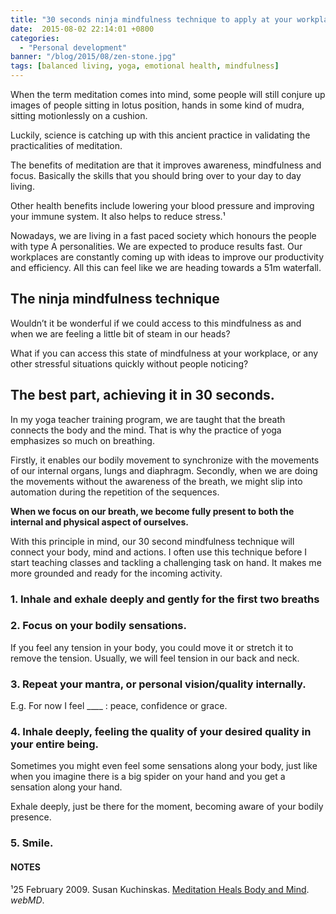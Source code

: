 ```yaml
---
title: "30 seconds ninja mindfulness technique to apply at your workplace"
date:  2015-08-02 22:14:01 +0800
categories:
  - "Personal development"
banner: "/blog/2015/08/zen-stone.jpg"
tags: [balanced living, yoga, emotional health, mindfulness]
---
```

When the term meditation comes into mind, some people will still conjure up images of people sitting in lotus position, hands in some kind of mudra, sitting motionlessly on a cushion.

Luckily, science is catching up with this ancient practice in validating the practicalities of meditation.

The benefits of meditation are that it improves awareness, mindfulness and focus. Basically the skills that you should bring over to your day to day living.

Other health benefits include lowering your blood pressure and improving your immune system. It also helps to reduce stress.¹

Nowadays, we are living in a fast paced society which honours the people with type A personalities. We are expected to produce results fast. Our workplaces are constantly coming up with ideas to improve our productivity and efficiency. All this can feel like we are heading towards a 51m waterfall.

## The ninja mindfulness technique
Wouldn’t it be wonderful if we could access to this mindfulness as and when we are feeling a little bit of steam in our heads?

What if you can access this state of mindfulness at your workplace, or any other stressful situations quickly without people noticing?

## The best part, achieving it in 30 seconds.
In my yoga teacher training program, we are taught that the breath connects the body and the mind. That is why the practice of yoga emphasizes so much on breathing.

Firstly, it enables our bodily movement to synchronize with the movements of our internal organs, lungs and diaphragm. Secondly, when we are doing the movements without the awareness of the breath, we might slip into automation during the repetition of the sequences.

**When we focus on our breath, we become fully present to both the internal and physical aspect of ourselves.**

With this principle in mind, our 30 second mindfulness technique will connect your body, mind and actions. I often use this technique before I start teaching classes and tackling a challenging task on hand. It makes me more grounded and ready for the incoming activity.

### 1. Inhale and exhale deeply and gently for the first two breaths

### 2. Focus on your bodily sensations.
If you feel any tension in your body, you could move it or stretch it to remove the tension. Usually, we will feel tension in our back and neck.

### 3. Repeat your mantra, or personal vision/quality internally.
E.g. For now I feel ____ : peace, confidence or grace.

### 4. Inhale deeply, feeling the quality of your desired quality in your entire being.
Sometimes you might even feel some sensations along your body, just like when you imagine there is a big spider on your hand and you get a sensation along your hand.

Exhale deeply, just be there for the moment, becoming aware of your bodily presence.

### 5. Smile.

#### NOTES
¹25 February 2009. Susan Kuchinskas. [Meditation Heals Body and Mind](http://www.webmd.com/mental-health/features/meditation-heals-body-and-mind). _webMD_.

